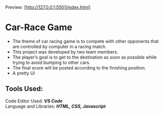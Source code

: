 Preview: [http://127.0.0.1:5501/index.html]
# Car-Race Game

* The theme of car racing game is to compete with other opponents that are controlled by computer in a racing match.<br>
* This project was developed by two team members.<br>
* The player’s goal is to get to the destination as soon as possible while trying to avoid bumping to other cars.<br>
* The final score will be posted according to the finishing position.<br>
* A pretty UI<br>

## Tools Used:

Code Editor Used: ***VS Code***<br>
Language and Libraries: ***HTML, CSS, Javascript***
